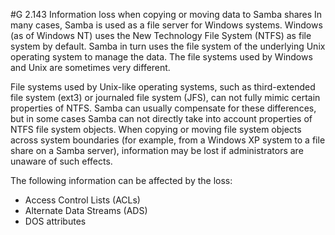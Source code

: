 #G 2.143 Information loss when copying or moving data to Samba shares
In many cases, Samba is used as a file server for Windows systems. Windows (as of Windows NT) uses the New Technology File System (NTFS) as file system by default. Samba in turn uses the file system of the underlying Unix operating system to manage the data. The file systems used by Windows and Unix are sometimes very different.

File systems used by Unix-like operating systems, such as third-extended file system (ext3) or journaled file system (JFS), can not fully mimic certain properties of NTFS. Samba can usually compensate for these differences, but in some cases Samba can not directly take into account properties of NTFS file system objects. When copying or moving file system objects across system boundaries (for example, from a Windows XP system to a file share on a Samba server), information may be lost if administrators are unaware of such effects.

The following information can be affected by the loss:

* Access Control Lists (ACLs)
* Alternate Data Streams (ADS)
* DOS attributes




